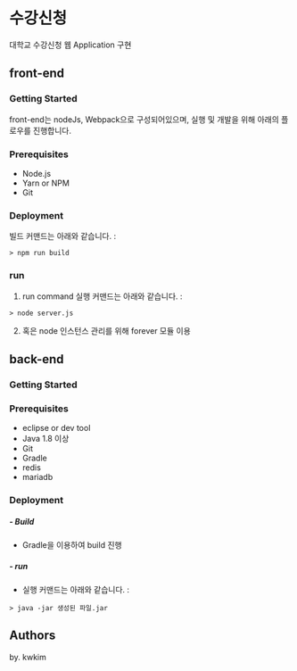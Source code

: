 # 수강신청 
대학교 수강신청 웹 Application 구현

## front-end
### Getting Started
front-end는 nodeJs, Webpack으로 구성되어있으며, 실행 및 개발을 위해 아래의 플로우를 진행합니다.
### Prerequisites
  - Node.js
  - Yarn or NPM
  - Git
### Deployment
빌드 커맨드는 아래와 같습니다. :
```
> npm run build
```
### run
1. run command
실행 커맨드는 아래와 같습니다. :
```
> node server.js
```

2. 혹은 node 인스턴스 관리를 위해 forever 모듈 이용
 

## back-end
### Getting Started
### Prerequisites
  - eclipse or dev tool
  - Java 1.8 이상
  - Git
  - Gradle
  - redis
  - mariadb
### Deployment
##### - Build
  - Gradle을 이용하여 build 진행

##### - run
- 실행 커맨드는 아래와 같습니다. :
```
> java -jar 생성된 파일.jar
``` 
## Authors
by. kwkim
